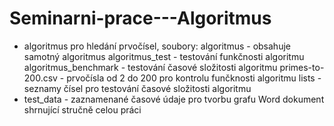 # Seminarni-prace---Algoritmus
- algoritmus pro hledání prvočísel, soubory:
algoritmus - obsahuje samotný algoritmus
algoritmus_test - testování funkčnosti algoritmu
algoritmus_benchmark - testování časové složitosti algoritmu
primes-to-200.csv - prvočísla od 2 do 200 pro kontrolu funčknosti algoritmu
lists - seznamy čísel pro testování časové složitosti algoritmu
- test_data - zaznamenané časové údaje pro tvorbu grafu
Word dokument shrnující stručně celou práci

